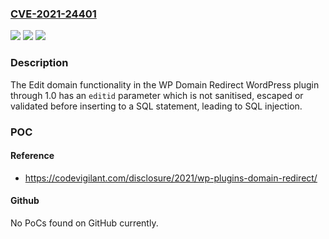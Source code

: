 ### [CVE-2021-24401](https://cve.mitre.org/cgi-bin/cvename.cgi?name=CVE-2021-24401)
![](https://img.shields.io/static/v1?label=Product&message=WP%20Domain%20Redirect&color=blue)
![](https://img.shields.io/static/v1?label=Version&message=1.0%3C%3D%201.0%20&color=brighgreen)
![](https://img.shields.io/static/v1?label=Vulnerability&message=CWE-89%20SQL%20Injection&color=brighgreen)

### Description

The Edit domain functionality in the WP Domain Redirect WordPress plugin through 1.0 has an `editid` parameter which is not sanitised, escaped or validated before inserting to a SQL statement, leading to SQL injection.

### POC

#### Reference
- https://codevigilant.com/disclosure/2021/wp-plugins-domain-redirect/

#### Github
No PoCs found on GitHub currently.

